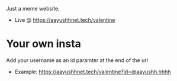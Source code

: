Just a meme website. 
- Live @ https://aayushhnet.tech/valentine

# Your own insta
Add your username as an id paramter at the end of the url
- Example: https://aayushhnet.tech/valentine?id=@aayushh.hhhh
